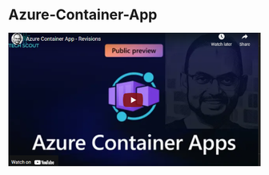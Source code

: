 # Azure-Container-App
[![Azure Container App](https://github.com/khanasif1/Azure-Container-App/blob/main/images/ContainerApp.png)](https://www.youtube.com/watch?v=bh5FV6MRryo "Azure Container App - Reviews")
